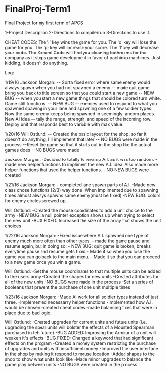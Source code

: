 # FinalProj-Term1
Final Project for my first term of APCS


1-Project Description
2-Directions to compile/run
3-Directions to use it.

CHEAT CODES:
The 'i' key wins the game for you.
The 'o' key will lose the game for you.
The 'p; key will increase your score.
The 'l' key will decrease your code.
The Konami Code will find you cleaning bathrooms for the company as it stops game development in favor of pachinko 
machines. Just kidding, it doesn't do anything.  

Log: 

1/19/16
Jackson Morgan:
 	-- Sorta fixed error where same enemy would always spawn when you had not spawned a enemy
 	-- made quit game bring you back to title screen so that you could start a new game 
 	-- NEW BUG -- when you start a new game things that should be colored turn white. Game still functions.
 	-- NEW BUG -- enemies used to respond to what you spawned spawing in your lane and spawning one of a few soldier types. Now the same enemy keeps being spawned in seemingly random places.
	-- New AI idea -- tally the range, strength, and speed of the incoming row. Deploy unit that responds best to variable with max value.

1/20/16
Will Ostlund:
	-- Created the basic layout for the shop, so far it doesn't do anything, I'll implement that later
	-- NO BUGS were made in the process
	--Reset the game so that it starts out in the shop like the actual games does
	--NO BUGS were made

Jackson Morgan: 
	-Decided to totally to revamp A.I. as it was too random. 
	- made new helper functions to impliment the new A.I. idea. Also made more helper functions that used the helper functions.
	- NO NEW BUGS were created


1/21/16 
Jackson Morgan: 
	- completed lane spawn parts of A.I.
	-Made new class chose functions (2/3)  way done
        -When implimented due to spawning times almost always spawns same enemy(must be fixed)
	-NEW BUG: colors for enemy circles screwed up.

Will Ostlund:
	-Created the mouse coordinates to add a unit choice to the army
	-NEW BUG: a null pointer exception shows up when trying to select the new unit
	-BUG FIXED: Increased the size of the array that shows the unit choices

1/22/16 
Jackson Morgan:
	-Fixed issue where A.I. spawned one type of enemy much more often than other types.
        - made the game pause and resume again, but in doing so:
	- NEW BUG: quit game is broken, breaks everytime pause and resume gets fixed
	- Made it so when you lose the game you can go back to the main menu.
	- Made it so that you can proceed to a new game once you win a game.

Will Ostlund:
	-Set the mouse coordinates to that multiple units can be added to the users army
	-Created the shapes for new units
	-Created attributes for all of the new units
	-NO BUGS were made in the process
	-Set a series of booleans that prevent the purchase of one unit multiple times

1/23/16 
Jackson Morgan:
	-Made AI work for all soldier types instead of just three.
        -Implemented necessarry helper functions
	-implemented how A.I. would be chosen
        -created cheat codes
	-made balancing fixes that were in place due to bad logic.

Will Ostlund:
	-Created upgrades for current units and future units (i.e. upgrading the spear units will bolster the effects of a Mounted Spearman purchased in teh future)
	-BUG ADDED: Improving the Armour of a unit will weaken it's effects
	-BUG FIXED: Changed a keyword that had significant effects on the program
	-Created a money system restricting the purchase of upgrades and units with insufficient money
	-Improved the user interface in the shop by making it respond to mouse location
	-Added shapes to the shop to show what units look like
	-Made minor upgrades to balance the game play between units
	-NO BUGS were created in the process


